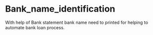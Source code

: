 # Bank_name_identification
With help of Bank statement bank name need to printed for helping to automate bank loan process.

